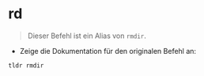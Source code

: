 # rd

> Dieser Befehl ist ein Alias von `rmdir`.

- Zeige die Dokumentation für den originalen Befehl an:

`tldr rmdir`
